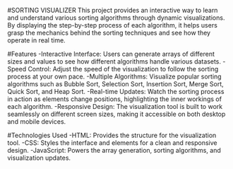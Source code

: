 #SORTING VISUALIZER
This project provides an interactive way to learn and understand various sorting algorithms through dynamic visualizations. 
By displaying the step-by-step process of each algorithm, it helps users grasp the mechanics behind the sorting techniques and see how they operate in real time.

#Features
-Interactive Interface: Users can generate arrays of different sizes and values to see how different algorithms handle various datasets.
-Speed Control: Adjust the speed of the visualization to follow the sorting process at your own pace.
-Multiple Algorithms: Visualize popular sorting algorithms such as Bubble Sort, Selection Sort, Insertion Sort, Merge Sort, Quick Sort, and Heap Sort.
-Real-time Updates: Watch the sorting process in action as elements change positions, highlighting the inner workings of each algorithm.
-Responsive Design: The visualization tool is built to work seamlessly on different screen sizes, making it accessible on both desktop and mobile devices.

#Technologies Used
-HTML: Provides the structure for the visualization tool.
-CSS: Styles the interface and elements for a clean and responsive design.
-JavaScript: Powers the array generation, sorting algorithms, and visualization updates.
